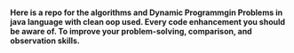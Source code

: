 
#### Here is a repo for the algorithms and Dynamic Programmgin Problems in java language with clean oop used. Every code enhancement you should be aware of. To improve your problem-solving, comparison, and observation skills.
